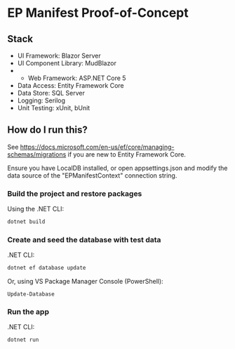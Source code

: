 # EP Manifest Proof-of-Concept

## Stack

* UI Framework: Blazor Server
* UI Component Library: MudBlazor
* * Web Framework: ASP.NET Core 5
* Data Access: Entity Framework Core
* Data Store: SQL Server
* Logging: Serilog
* Unit Testing: xUnit, bUnit

## How do I run this?

See <https://docs.microsoft.com/en-us/ef/core/managing-schemas/migrations> if you are new to Entity Framework Core.

Ensure you have LocalDB installed, or open appsettings.json and modify the data source of the "EPManifestContext" connection string.

### Build the project and restore packages

Using the .NET CLI:

```bash
dotnet build
```

### Create and seed the database with test data

.NET CLI:

```bash
dotnet ef database update
```

Or, using VS Package Manager Console (PowerShell):

```pwsh
Update-Database
```

### Run the app

.NET CLI:

```bash
dotnet run
```

